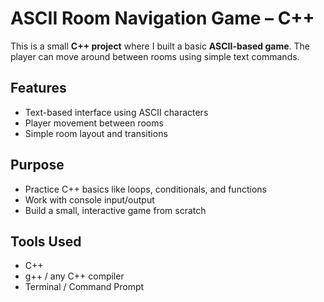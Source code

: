# ASCII Room Navigation Game – C++

This is a small **C++ project** where I built a basic **ASCII-based game**. The player can move around between rooms using simple text commands.

## Features

- Text-based interface using ASCII characters  
- Player movement between rooms  
- Simple room layout and transitions  

## Purpose

- Practice C++ basics like loops, conditionals, and functions  
- Work with console input/output  
- Build a small, interactive game from scratch  

## Tools Used

- C++  
- g++ / any C++ compiler  
- Terminal / Command Prompt
